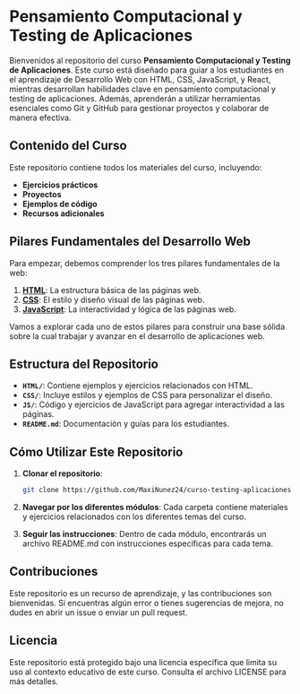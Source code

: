 # Pensamiento Computacional y Testing de Aplicaciones

Bienvenidos al repositorio del curso **Pensamiento Computacional y Testing de Aplicaciones**. Este curso está diseñado para guiar a los estudiantes en el aprendizaje de Desarrollo Web con HTML, CSS, JavaScript, y React, mientras desarrollan habilidades clave en pensamiento computacional y testing de aplicaciones. Además, aprenderán a utilizar herramientas esenciales como Git y GitHub para gestionar proyectos y colaborar de manera efectiva.

## Contenido del Curso

Este repositorio contiene todos los materiales del curso, incluyendo:
- **Ejercicios prácticos**
- **Proyectos**
- **Ejemplos de código**
- **Recursos adicionales**

## Pilares Fundamentales del Desarrollo Web

Para empezar, debemos comprender los tres pilares fundamentales de la web:

1. [**HTML**](HTML/): La estructura básica de las páginas web.
2. [**CSS**](CSS/): El estilo y diseño visual de las páginas web.
3. [**JavaScript**](src/jS/): La interactividad y lógica de las páginas web.

Vamos a explorar cada uno de estos pilares para construir una base sólida sobre la cual trabajar y avanzar en el desarrollo de aplicaciones web.

## Estructura del Repositorio

- **`HTML/`**: Contiene ejemplos y ejercicios relacionados con HTML.
- **`CSS/`**: Incluye estilos y ejemplos de CSS para personalizar el diseño.
- **`JS/`**: Código y ejercicios de JavaScript para agregar interactividad a las páginas.
- **`README.md`**: Documentación y guías para los estudiantes.

## Cómo Utilizar Este Repositorio

1. **Clonar el repositorio**: 
   ```bash
   git clone https://github.com/MaxiNunez24/curso-testing-aplicaciones.git
   ```
2. **Navegar por los diferentes módulos**: Cada carpeta contiene materiales y ejercicios relacionados con los diferentes temas del curso.

3. **Seguir las instrucciones**: Dentro de cada módulo, encontrarás un archivo README.md con instrucciones específicas para cada tema.

## Contribuciones
Este repositorio es un recurso de aprendizaje, y las contribuciones son bienvenidas. Si encuentras algún error o tienes sugerencias de mejora, no dudes en abrir un issue o enviar un pull request.

## Licencia
Este repositorio está protegido bajo una licencia específica que limita su uso al contexto educativo de este curso. Consulta el archivo LICENSE para más detalles.


